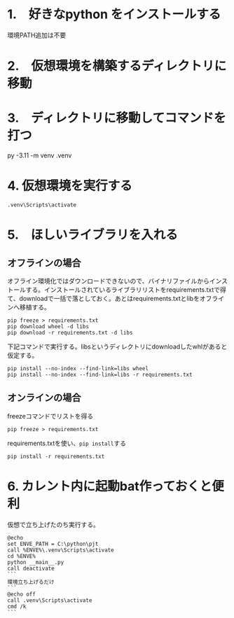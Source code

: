 # 1.　好きなpython をインストールする
環境PATH追加は不要

# 2.　仮想環境を構築するディレクトリに移動

# 3.　ディレクトリに移動してコマンドを打つ

 py -3.11 -m venv .venv

# 4. 仮想環境を実行する
 ```
 .venv\Scripts\activate
 ```
 
# 5.　ほしいライブラリを入れる
 
## オフラインの場合
オフライン環境化ではダウンロードできないので、バイナリファイルからインストールする。インストールされているライブラリリストをrequirements.txtで得て、downloadで一括で落としておく。あとはrequirements.txtとlibをオフラインへ移植する。
```
pip freeze > requirements.txt
pip download wheel -d libs
pip download -r requirements.txt -d libs
```
下記コマンドで実行する。libsというディレクトリにdownloadしたwhlがあると仮定する。
```
pip install --no-index --find-link=libs wheel
pip install --no-index --find-link=libs -r requirements.txt
```
## オンラインの場合

freezeコマンドでリストを得る
```
pip freeze > requirements.txt
```
requirements.txtを使い、`pip install`する
```
pip install -r requirements.txt
```


# 6. カレント内に起動bat作っておくと便利

仮想で立ち上げたのち実行する。
``````
@echo
set ENVE_PATH = C:\python\pjt
call %ENVE%\.venv\Scripts\activate
cd %ENVE%
python __main__.py
call deactivate
```
環境立ち上げるだけ
```
@echo off
call .venv\Scripts\activate
cmd /k
```




